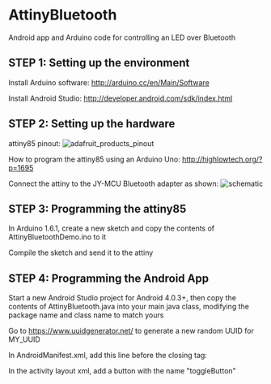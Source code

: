 # AttinyBluetooth
Android app and Arduino code for controlling an LED over Bluetooth

## STEP 1: Setting up the environment

Install Arduino software: http://arduino.cc/en/Main/Software

Install Android Studio: http://developer.android.com/sdk/index.html

## STEP 2: Setting up the hardware

attiny85 pinout:
![adafruit_products_pinout](https://cloud.githubusercontent.com/assets/10324727/6881464/b36e9ab4-d537-11e4-95be-b76ac9f75334.gif)

How to program the attiny85 using an Arduino Uno: http://highlowtech.org/?p=1695

Connect the attiny to the JY-MCU Bluetooth adapter as shown:
![schematic](https://cloud.githubusercontent.com/assets/10324727/6881549/42ada8d0-d53a-11e4-8102-1591041beee5.png)

## STEP 3: Programming the attiny85

In Arduino 1.6.1, create a new sketch and copy the contents of AttinyBluetoothDemo.ino to it

Compile the sketch and send it to the attiny

## STEP 4: Programming the Android App

Start a new Android Studio project for Android 4.0.3+, then copy the contents of AttinyBluetooth.java into your main java class, modifying the package name and class name to match yours

Go to https://www.uuidgenerator.net/ to generate a new random UUID for MY_UUID

In AndroidManifest.xml, add this line before the closing </manifest> tag:
<uses-permission android:name="android.permission.BLUETOOTH" />

In the activity layout xml, add a button with the name "toggleButton"

